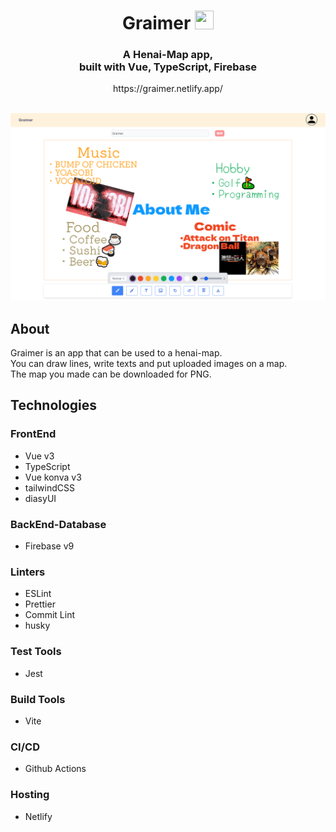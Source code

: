 <h1 align="center">
  Graimer <img width="30px" height="30px" src="./public/favicon.ico" />
</h1>
  
<h3 align="center">A Henai-Map app, <br> built with Vue, TypeScript, Firebase</h3>
<p align="center">https://graimer.netlify.app/</p>
<br>

<div align="center">
  <img src="./uploads/cover.png" />
</div>

## About

<p>
Graimer is an app that can be used to a henai-map.
<br>
You can draw lines, write texts and put uploaded images on a map.
<br>
The map you made can be downloaded for PNG.
</p>
  
## Technologies

### FrontEnd

- Vue v3
- TypeScript
- Vue konva v3
- tailwindCSS
- diasyUI

### BackEnd-Database

- Firebase v9

### Linters

- ESLint
- Prettier
- Commit Lint
- husky

### Test Tools

- Jest

### Build Tools

- Vite

### CI/CD

- Github Actions

### Hosting

- Netlify
